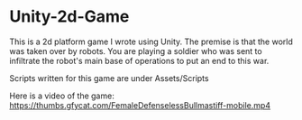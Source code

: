 # Unity-2d-Game

This is a 2d platform game I wrote using Unity. The premise is that the world was taken over by robots. You are playing a soldier who was sent to infiltrate the robot's main base of operations to put an end to this war.

Scripts written for this game are under Assets/Scripts

Here is a video of the game: https://thumbs.gfycat.com/FemaleDefenselessBullmastiff-mobile.mp4

